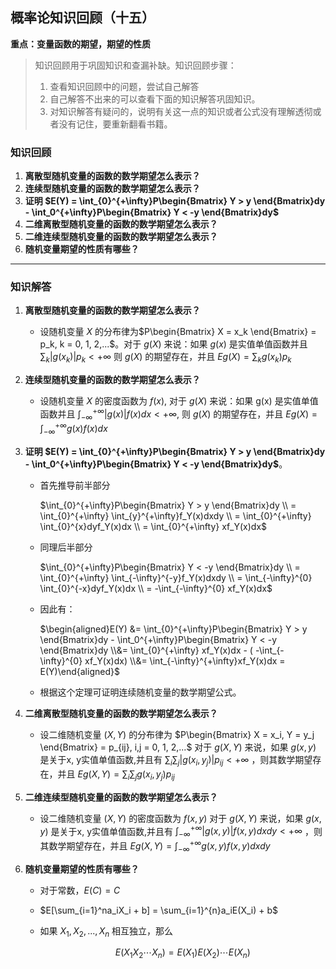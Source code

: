 ## 概率论知识回顾（十五）

**重点：变量函数的期望，期望的性质**

> 知识回顾用于巩固知识和查漏补缺。知识回顾步骤：
>
> 1. 查看知识回顾中的问题，尝试自己解答
> 2. 自己解答不出来的可以查看下面的知识解答巩固知识。
> 3. 对知识解答有疑问的，说明有关这一点的知识或者公式没有理解透彻或者没有记住，要重新翻看书籍。

### 知识回顾

1. **离散型随机变量的函数的数学期望怎么表示？**
2. **连续型随机变量的函数的数学期望怎么表示？**
3. **证明 $E(Y) = \int_{0}^{+\infty}P\begin{Bmatrix} Y > y \end{Bmatrix}dy - \int_0^{+\infty}P\begin{Bmatrix} Y < -y \end{Bmatrix}dy$**
4. **二维离散型随机变量的函数的数学期望怎么表示？**
5. **二维连续型随机变量的函数的数学期望怎么表示？**
6. **随机变量期望的性质有哪些？**

****

### 知识解答

1. **离散型随机变量的函数的数学期望怎么表示？**

   + 设随机变量 $X$ 的分布律为$P\begin{Bmatrix} X = x_k \end{Bmatrix} = p_k, k = 0, 1, 2,...$。对于 $g(X)$ 来说：如果 $g(x)$ 是实值单值函数并且 $\sum_k|g(x_k)|p_k < +\infty$ 则 $g(X)$ 的期望存在，并且 $Eg(X) = \sum_kg(x_k)p_k$ 

2. **连续型随机变量的函数的数学期望怎么表示？**

   + 设随机变量 $X$ 的密度函数为 $f(x)$, 对于 $g(X)$ 来说：如果 g(x) 是实值单值函数并且 $\int_{-\infty}^{+\infty}|g(x)|f(x)dx < + \infty$, 则 $g(X)$ 的期望存在，并且 $Eg(X) = \int_{-\infty}^{+\infty}g(x)f(x)dx$

3. **证明 $E(Y) = \int_{0}^{+\infty}P\begin{Bmatrix} Y > y \end{Bmatrix}dy - \int_0^{+\infty}P\begin{Bmatrix} Y < -y \end{Bmatrix}dy$**。

   + 首先推导前半部分

     $\int_{0}^{+\infty}P\begin{Bmatrix} Y > y \end{Bmatrix}dy \\ = \int_{0}^{+\infty} \int_{y}^{+\infty}f_Y(x)dxdy \\ = \int_{0}^{+\infty} \int_{0}^{x}dyf_Y(x)dx \\ =  \int_{0}^{+\infty} xf_Y(x)dx$

   + 同理后半部分

     $\int_{0}^{+\infty}P\begin{Bmatrix} Y < -y \end{Bmatrix}dy \\ = \int_{0}^{+\infty} \int_{-\infty}^{-y}f_Y(x)dxdy \\ = \int_{-\infty}^{0} \int_{0}^{-x}dyf_Y(x)dx \\ =  -\int_{-\infty}^{0} xf_Y(x)dx$

   + 因此有：

     $\begin{aligned}E(Y) &= \int_{0}^{+\infty}P\begin{Bmatrix} Y > y \end{Bmatrix}dy - \int_0^{+\infty}P\begin{Bmatrix} Y < -y \end{Bmatrix}dy \\&=   \int_{0}^{+\infty} xf_Y(x)dx - ( -\int_{-\infty}^{0} xf_Y(x)dx) \\&= \int_{-\infty}^{+\infty}xf_Y(x)dx = E(Y)\end{aligned}$

   + 根据这个定理可证明连续随机变量的数学期望公式。

4. **二维离散型随机变量的函数的数学期望怎么表示？**

   + 设二维随机变量 $(X, Y)$ 的分布律为 $P\begin{Bmatrix} X = x_i, Y = y_j \end{Bmatrix} = p_{ij}, i,j = 0, 1, 2,...$ 对于 $g(X, Y)$ 来说，如果 $g(x, y)$ 是关于x, y实值单值函数,并且有 $\sum_{i}\sum_{j}|g(x_i, y_j)|p_{ij} < + \infty$ ，则其数学期望存在，并且 $Eg(X, Y) = \sum_{i}\sum_{j}g(x_i, y_j)p_{ij}$

5. **二维连续型随机变量的函数的数学期望怎么表示？**

   + 设二维随机变量 $(X, Y)$ 的密度函数为 $f(x, y)$ 对于 $g(X, Y)$ 来说，如果 $g(x, y)$ 是关于x, y实值单值函数,并且有 $\int_{-\infty}^{+\infty}|g(x, y)|f(x, y)dxdy < +\infty$ ，则其数学期望存在，并且 $Eg(X, Y) = \int_{-\infty}^{+\infty}g(x, y)f(x, y)dxdy$

6. **随机变量期望的性质有哪些？**

   + 对于常数，$E(C) = C$

   + $E[\sum_{i=1}^na_iX_i + b] = \sum_{i=1}^{n}a_iE(X_i) + b$

   + 如果 $X_1, X_2, ..., X_n$ 相互独立，那么

     $$E(X_1X_2\cdots X_n) = E(X_1)E(X_2)\cdots E(X_n)$$